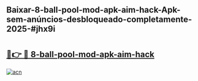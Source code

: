 ## Baixar-8-ball-pool-mod-apk-aim-hack-Apk-sem-anúncios-desbloqueado-completamente-2025-#jhx9i

# <h2><a href="https://ainizakaria.my?title=8-ball-pool-mod-apk-aim-hack&ref=20M">🔗👉 🔴 8-ball-pool-mod-apk-aim-hack</a></h2>

[![acn](https://github.com/user-attachments/assets/0f9c940e-d8b0-45ae-aac7-cd30a18b3e1c)](https://ainizakaria.my?title=8-ball-pool-mod-apk-aim-hack&ref=20M)

